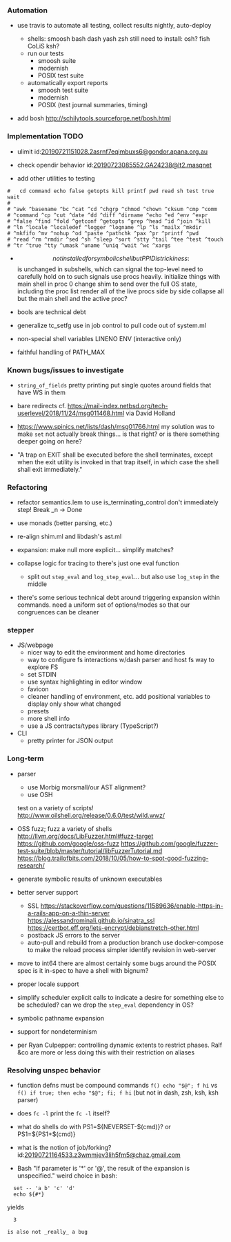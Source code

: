 ### Automation

- use travis to automate all testing, collect results nightly, auto-deploy
  + shells: smoosh bash dash yash zsh
    still need to install: osh? fish CoLiS ksh?
  + run our tests
    * smoosh suite
    * modernish
    * POSIX test suite
  + automatically export reports
    * smoosh test suite
    * modernish
    * POSIX (test journal summaries, timing)

- add bosh
  http://schilytools.sourceforge.net/bosh.html

### Implementation TODO

- ulimit
  id:20190721151028.2asrnf7eqimbuxs6@gondor.apana.org.au

- check opendir behavior
  id:20190723085552.GA24238@lt2.masqnet

- add other utilities to testing
```
#   cd command echo false getopts kill printf pwd read sh test true wait
#
# ^awk ^basename ^bc ^cat ^cd ^chgrp ^chmod ^chown ^cksum ^cmp ^comm
# ^command ^cp ^cut ^date ^dd ^diff ^dirname ^echo ^ed ^env ^expr
# ^false ^find ^fold ^getconf ^getopts ^grep ^head ^id ^join ^kill
# ^ln ^locale ^localedef ^logger ^logname ^lp ^ls ^mailx ^mkdir
# ^mkfifo ^mv ^nohup ^od ^paste ^pathchk ^pax ^pr ^printf ^pwd
# ^read ^rm ^rmdir ^sed ^sh ^sleep ^sort ^stty ^tail ^tee ^test ^touch 
# ^tr ^true ^tty ^umask ^uname ^uniq ^wait ^wc ^xargs
```

- $$ not installed for symbolic shell
  but PPID is
  trickiness: $$ is unchanged in subshells, which can signal the top-level
              need to carefully hold on to such signals
  use procs heavily. initialize things with main shell in proc 0
  change shim to send over the full OS state, including the proc list
  render all of the live procs side by side
    collapse all but the main shell and the active proc?

- bools are technical debt

- generalize tc_setfg use in job control to pull code out of system.ml

- non-special shell variables
  LINENO
  ENV (interactive only)
  
- faithful handling of PATH_MAX

### Known bugs/issues to investigate

- `string_of_fields` pretty printing
  put single quotes around fields that have WS in them

- bare redirects
  cf. https://mail-index.netbsd.org/tech-userlevel/2018/11/24/msg011468.html
  via David Holland

- https://www.spinics.net/lists/dash/msg01766.html
  my solution was to make `set` not actually break things... is that right?
  or is there something deeper going on here?

- "A trap on EXIT shall be executed before the shell terminates,
  except when the exit utility is invoked in that trap itself, in
  which case the shell shall exit immediately."
  
### Refactoring

- refactor semantics.lem to use is_terminating_control
    don't immediately step! Break _n -> Done
- use monads (better parsing, etc.)

- re-align shim.ml and libdash's ast.ml

- expansion: make null more explicit... simplify matches?

- collapse logic for tracing to there's just one eval function
  + split out `step_eval` and `log_step_eval`...
    but also use `log_step` in the middle

- there's some serious technical debt around triggering expansion within commands.
      need a uniform set of options/modes so that our congruences can be cleaner

### stepper

- JS/webpage
  + nicer way to edit the environment and home directories
  + way to configure fs
    interactions w/dash parser and host fs
    way to explore FS
  + set STDIN
  + use syntax highlighting in editor window
  + favicon
  + cleaner handling of environment, etc.
    add positional variables to display
    only show what changed
  + presets
  + more shell info
  + use a JS contracts/types library (TypeScript?)
- CLI
  + pretty printer for JSON output

### Long-term

- parser
  + use Morbig
    morsmall/our AST alignment?
  + use OSH
  
  test on a variety of scripts!
  http://www.oilshell.org/release/0.6.0/test/wild.wwz/

- OSS fuzz; fuzz a variety of shells
  http://llvm.org/docs/LibFuzzer.html#fuzz-target
  https://github.com/google/oss-fuzz
  https://github.com/google/fuzzer-test-suite/blob/master/tutorial/libFuzzerTutorial.md
  https://blog.trailofbits.com/2018/10/05/how-to-spot-good-fuzzing-research/

- generate symbolic results of unknown executables

- better server support
  + SSL
    https://stackoverflow.com/questions/11589636/enable-https-in-a-rails-app-on-a-thin-server
    https://alessandrominali.github.io/sinatra_ssl
    https://certbot.eff.org/lets-encrypt/debianstretch-other.html
  + postback JS errors to the server
  + auto-pull and rebuild from a production branch
    use docker-compose to make the reload process simpler
    identify revision in web-server

- move to int64
  there are almost certainly some bugs around the POSIX spec
    is it in-spec to have a shell with bignum?
- proper locale support

- simplify scheduler
    explicit calls to indicate a desire for something else to be scheduled?
    can we drop the `step_eval` dependency in OS?

- symbolic pathname expansion
- support for nondeterminism

- per Ryan Culpepper: controlling dynamic extents to restrict phases.
  Ralf &co are more or less doing this with their restriction on aliases

### Resolving unspec behavior

* function defns must be compound commands
  `f() echo "$@"; f hi` vs `f() if true; then echo "$@"; fi; f hi`
  (but not in dash, zsh, ksh, ksh parser)
  
* does `fc -l` print the `fc -l` itself?

* what do shells do with PS1=${NEVERSET-$(cmd)}?
  or PS1=${PS1+$(cmd)}
  
* what is the notion of job/forking?
  id:20190721164533.z3wmmjev3lih5fm5@chaz.gmail.com

* Bash
"If parameter is '*' or '@', the result of the expansion is unspecified."
weird choice in bash:
```
  set -- 'a b' 'c' 'd'
  echo ${#*}
```
yields
```
  3
```
    is also not _really_ a bug

